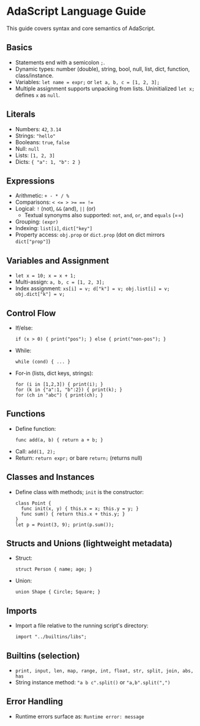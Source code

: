 # AdaScript Language Guide

This guide covers syntax and core semantics of AdaScript.

## Basics

- Statements end with a semicolon `;`.
- Dynamic types: number (double), string, bool, null, list, dict, function, class/instance.
- Variables: `let name = expr;` or `let a, b, c = [1, 2, 3];`
- Multiple assignment supports unpacking from lists. Uninitialized `let x;` defines `x` as `null`.

## Literals

- Numbers: `42`, `3.14`
- Strings: `"hello"`
- Booleans: `true`, `false`
- Null: `null`
- Lists: `[1, 2, 3]`
- Dicts: `{ "a": 1, "b": 2 }`

## Expressions

- Arithmetic: `+ - * / %`
- Comparisons: `< <= > >= == !=`
- Logical: `!` (not), `&&` (and), `||` (or)
  - Textual synonyms also supported: `not`, `and`, `or`, and `equals` (==)
- Grouping: `(expr)`
- Indexing: `list[i]`, `dict["key"]`
- Property access: `obj.prop` or `dict.prop` (dot on dict mirrors `dict["prop"]`)

## Variables and Assignment

- `let x = 10; x = x + 1;`
- Multi-assign: `a, b, c = [1, 2, 3];`
- Index assignment: `xs[i] = v; d["k"] = v; obj.list[i] = v; obj.dict["k"] = v;`

## Control Flow

- If/else:
  ```ad
  if (x > 0) { print("pos"); } else { print("non-pos"); }
  ```
- While:
  ```ad
  while (cond) { ... }
  ```
- For-in (lists, dict keys, strings):
  ```ad
  for (i in [1,2,3]) { print(i); }
  for (k in {"a":1, "b":2}) { print(k); }
  for (ch in "abc") { print(ch); }
  ```

## Functions

- Define function:
  ```ad
  func add(a, b) { return a + b; }
  ```
- Call: `add(1, 2);`
- Return: `return expr;` or bare `return;` (returns null)

## Classes and Instances

- Define class with methods; `init` is the constructor:
  ```ad
  class Point {
    func init(x, y) { this.x = x; this.y = y; }
    func sum() { return this.x + this.y; }
  }
  let p = Point(3, 9); print(p.sum());
  ```

## Structs and Unions (lightweight metadata)

- Struct:
  ```ad
  struct Person { name; age; }
  ```
- Union:
  ```ad
  union Shape { Circle; Square; }
  ```

## Imports

- Import a file relative to the running script's directory:
  ```ad
  import "../builtins/libs";
  ```

## Builtins (selection)

- `print, input, len, map, range, int, float, str, split, join, abs, has`
- String instance method: `"a b c".split()` or `"a,b".split(",")`

## Error Handling

- Runtime errors surface as: `Runtime error: message`

